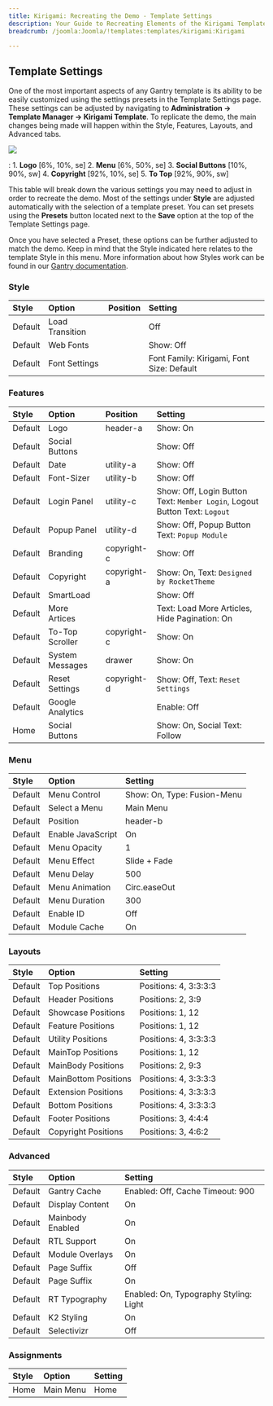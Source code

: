 ```yaml
---
title: Kirigami: Recreating the Demo - Template Settings
description: Your Guide to Recreating Elements of the Kirigami Template for Joomla
breadcrumb: /joomla:Joomla/!templates:templates/kirigami:Kirigami

---
```


Template Settings
-----
One of the most important aspects of any Gantry template is its ability to be easily customized using the settings presets in the Template Settings page. These settings can be adjusted by navigating to **Administration -> Template Manager -> Kirigami Template**. To replicate the demo, the main changes being made will happen within the Style, Features, Layouts, and Advanced tabs. 

![][kirigami2]

:   1. **Logo**  [6%, 10%, se]
    2. **Menu**  [6%, 50%, se]
    3. **Social Buttons** [10%, 90%, sw]
    4. **Copyright**  [92%, 10%, se]
    5. **To Top**  [92%, 90%, sw]

This table will break down the various settings you may need to adjust in order to recreate the demo. Most of the settings under **Style** are adjusted automatically with the selection of a template preset. You can set presets using the **Presets** button located next to the **Save** option at the top of the Template Settings page.

Once you have selected a Preset, these options can be further adjusted to match the demo. Keep in mind that the Style indicated here relates to the template Style in this menu. More information about how Styles work can be found in our [Gantry documentation][Style].

### Style
| Style   | Option          | Position | Setting                                  |  
| :------ | :-------------- | :------- | :--------------------------------------- |  
| Default | Load Transition |          | Off                                      |  
| Default | Web Fonts       |          | Show: Off                                |  
| Default | Font Settings   |          | Font Family: Kirigami, Font Size: Default |   

### Features
| Style   | Option           | Position    | Setting                                                                    |  
| :------ | :--------------- | :---------- | :------------------------------------------------------------------------- |  
| Default | Logo             | header-a    | Show: On                                                                   |  
| Default | Social Buttons   |             | Show: Off                                                                  |  
| Default | Date             | utility-a   | Show: Off                                                                  |  
| Default | Font-Sizer       | utility-b   | Show: Off                                                                  |  
| Default | Login Panel      | utility-c   | Show: Off, Login Button Text: `Member Login`, Logout Button Text: `Logout` |  
| Default | Popup Panel      | utility-d   | Show: Off, Popup Button Text: `Popup Module`                               |  
| Default | Branding         | copyright-c | Show: Off                                                                  |  
| Default | Copyright        | copyright-a | Show: On, Text: `Designed by RocketTheme`                                  |  
| Default | SmartLoad        |             | Show: Off                                                                  |  
| Default | More Artices     |             | Text: Load More Articles, Hide Pagination: On                              |  
| Default | To-Top Scroller  | copyright-c | Show: On                                                                   |  
| Default | System Messages  | drawer      | Show: On                                                                   |  
| Default | Reset Settings   | copyright-d | Show: Off, Text: `Reset Settings`                                          |  
| Default | Google Analytics |             | Enable: Off                                                                |  
| Home    | Social Buttons   |             | Show: On, Social Text: Follow                                              |  

### Menu
| Style   | Option            | Setting                     |  
| :------ | :---------------- | :-------------------------- |  
| Default | Menu Control      | Show: On, Type: Fusion-Menu |  
| Default | Select a Menu     | Main Menu                   |  
| Default | Position          | header-b                    |  
| Default | Enable JavaScript | On                          |  
| Default | Menu Opacity      | 1                           |  
| Default | Menu Effect       | Slide + Fade                |  
| Default | Menu Delay        | 500                         |  
| Default | Menu Animation    | Circ.easeOut                |  
| Default | Menu Duration     | 300                         |  
| Default | Enable ID         | Off                         |  
| Default | Module Cache      | On                          |  

### Layouts
| Style   | Option               | Setting               |  
| :------ | :------------------- | :-------------------- |  
| Default | Top Positions        | Positions: 4, 3:3:3:3 |  
| Default | Header Positions     | Positions: 2, 3:9     |  
| Default | Showcase Positions   | Positions: 1, 12      |  
| Default | Feature Positions    | Positions: 1, 12      |  
| Default | Utility Positions    | Positions: 4, 3:3:3:3 |  
| Default | MainTop Positions    | Positions: 1, 12      |  
| Default | MainBody Positions   | Positions: 2, 9:3     |  
| Default | MainBottom Positions | Positions: 4, 3:3:3:3 |  
| Default | Extension Positions  | Positions: 4, 3:3:3:3 |  
| Default | Bottom Positions     | Positions: 4, 3:3:3:3 |  
| Default | Footer Positions     | Positions: 3, 4:4:4   |  
| Default | Copyright Positions  | Positions: 3, 4:6:2   |  

### Advanced
| Style   | Option           | Setting                                |  
| :------ | :--------------- | :------------------------------------- |  
| Default | Gantry Cache     | Enabled: Off, Cache Timeout: 900       |  
| Default | Display Content  | On                                     |  
| Default | Mainbody Enabled | On                                     |  
| Default | RTL Support      | On                                     |  
| Default | Module Overlays  | On                                     |  
| Default | Page Suffix      | Off                                    |  
| Default | Page Suffix      | On                                     |  
| Default | RT Typography    | Enabled: On, Typography Styling: Light |  
| Default | K2 Styling       | On                                     |  
| Default | Selectivizr      | Off                                    |  

### Assignments
| Style | Option    | Setting |  
| :---- | :-------- | :------ |  
| Home  | Main Menu | Home    |  

[demo25]: assets/Kirigami.jpg
[menu]: ../../start/menu.md
[Style]: http://docs.gantry.org/gantry4/configure
[kirigami2]: assets/kirigami.jpeg